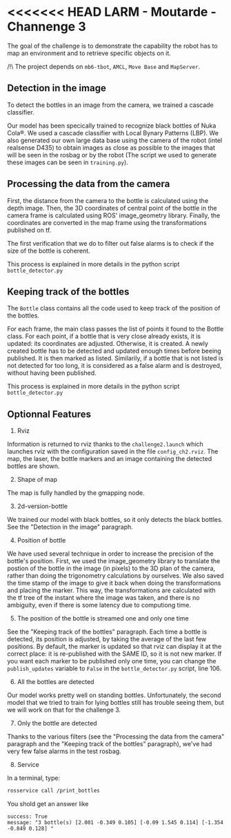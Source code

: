 <<<<<<< HEAD
LARM - Moutarde - Channenge 3
=============================

The goal of the challenge is to demonstrate the capability the robot has to map an environment and to retrieve specific objects on it.
 
/!\ The project depends on `mb6-tbot`, `AMCL`, `Move Base` and `MapServer`.



Detection in the image
----------------------

To detect the bottles in an image from the camera, we trained a cascade classifier.

Our model has been specically trained to recognize black bottles of Nuka Cola®. We used a cascade classifier with Local Bynary Patterns (LBP). We also generated our own large data base using the camera of the robot (intel realsense D435) to obtain images as close as possible to the images that will be seen in the rosbag or by the robot (The script we used to generate these images can be seen in `training.py`).


Processing the data from the camera
-----------------------------------

First, the distance from the camera to the bottle is calculated using the depth image. Then, the 3D coordinates of central point of the bottle in the camera frame is calculated using ROS' image_geometry library. Finally, the coordinates are converted in the map frame using the transformations published on tf.

The first verification that we do to filter out false alarms is to check if the size of the bottle is coherent.

This process is explained in more details in the python script `bottle_detector.py`


Keeping track of the bottles
----------------------------

The `Bottle` class contains all the code used to keep track of the position of the bottles.

For each frame, the main class passes the list of points it found to the Bottle class. For each point, if a bottle that is very close already exists, it is updated: its coordinates are adjusted. Otherwise, it is created. A newly created bottle has to be detected and updated enough times before beeing published. It is then marked as listed. Similarily, if a bottle that is not listed is not detected for too long, it is considered as a false alarm and is destroyed, without having been published.

This process is explained in more details in the python script `bottle_detector.py`


Optionnal Features
------------------

1. Rviz

Information is returned to rviz thanks to the `challenge2.launch` which launches rviz with the configuration saved in the file `config_ch2.rviz`. The map, the laser, the bottle markers and an image containing the detected bottles are shown.

2. Shape of map 

The map is fully handled by the gmapping node.

3. 2d-version-bottle

We trained our model with black bottles, so it only detects the black bottles. See the "Detection in the image" paragraph.

4. Position of bottle

We have used several technique in order to increase the precision of the bottle's position. First, we used the image_geometry library to translate the postion of the bottle in the image (in pixels) to the 3D plan of the camera, rather than doing the trigonometry calculations by ourselves. We also saved the time stamp of the image to give it back when doing the transformations and placing the marker. This way, the transformations are calculated with the tf tree of the instant where the image was taken, and there is no ambiguity, even if there is some latency due to computiong time.

5. The position of the bottle is streamed one and only one time

See the "Keeping track of the bottles" paragraph. Each time a bottle is detected, its position is adjusted, by taking the average of the last few positions. By default, the marker is updated so that rviz can display it at the correct place: it is re-published with the SAME ID, so it is not new marker. If you want each marker to be published only one time, you can change the `publish_updates` variable to `False` in the `bottle_detector.py` script, line 106.

6. All the bottles are detected

Our model works pretty well on standing bottles. Unfortunately, the second model that we tried to train for lying bottles still has trouble seeing them, but we will work on that for the challenge 3.

7. Only the bottle are detected

Thanks to the various filters (see the "Processing the data from the camera" paragraph and the "Keeping track of the bottles" paragraph), we've had very few false alarms in the test rosbag.

8. Service

In a terminal, type:
```bash
rosservice call /print_bottles
```
You shold get an answer like
```
success: True
message: "3 bottle(s) [2.001 -0.349 0.105] [-0.09 1.545 0.114] [-1.354 -0.849 0.128] "
```
